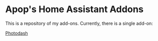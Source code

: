 # Apop's Home Assistant Addons

This is a repository of my add-ons. Currently, there is a single add-on:

[Photodash](https://github.com/apop880/photodash)